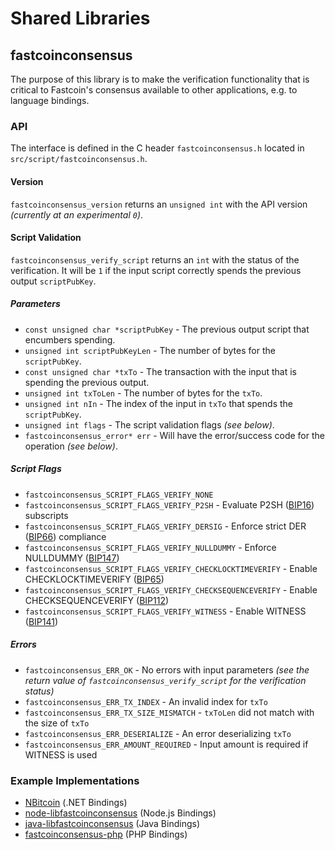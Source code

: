 Shared Libraries
================

## fastcoinconsensus

The purpose of this library is to make the verification functionality that is critical to Fastcoin's consensus available to other applications, e.g. to language bindings.

### API

The interface is defined in the C header `fastcoinconsensus.h` located in  `src/script/fastcoinconsensus.h`.

#### Version

`fastcoinconsensus_version` returns an `unsigned int` with the API version *(currently at an experimental `0`)*.

#### Script Validation

`fastcoinconsensus_verify_script` returns an `int` with the status of the verification. It will be `1` if the input script correctly spends the previous output `scriptPubKey`.

##### Parameters
- `const unsigned char *scriptPubKey` - The previous output script that encumbers spending.
- `unsigned int scriptPubKeyLen` - The number of bytes for the `scriptPubKey`.
- `const unsigned char *txTo` - The transaction with the input that is spending the previous output.
- `unsigned int txToLen` - The number of bytes for the `txTo`.
- `unsigned int nIn` - The index of the input in `txTo` that spends the `scriptPubKey`.
- `unsigned int flags` - The script validation flags *(see below)*.
- `fastcoinconsensus_error* err` - Will have the error/success code for the operation *(see below)*.

##### Script Flags
- `fastcoinconsensus_SCRIPT_FLAGS_VERIFY_NONE`
- `fastcoinconsensus_SCRIPT_FLAGS_VERIFY_P2SH` - Evaluate P2SH ([BIP16](https://github.com/bitcoin/bips/blob/master/bip-0016.mediawiki)) subscripts
- `fastcoinconsensus_SCRIPT_FLAGS_VERIFY_DERSIG` - Enforce strict DER ([BIP66](https://github.com/bitcoin/bips/blob/master/bip-0066.mediawiki)) compliance
- `fastcoinconsensus_SCRIPT_FLAGS_VERIFY_NULLDUMMY` - Enforce NULLDUMMY ([BIP147](https://github.com/bitcoin/bips/blob/master/bip-0147.mediawiki))
- `fastcoinconsensus_SCRIPT_FLAGS_VERIFY_CHECKLOCKTIMEVERIFY` - Enable CHECKLOCKTIMEVERIFY ([BIP65](https://github.com/bitcoin/bips/blob/master/bip-0065.mediawiki))
- `fastcoinconsensus_SCRIPT_FLAGS_VERIFY_CHECKSEQUENCEVERIFY` - Enable CHECKSEQUENCEVERIFY ([BIP112](https://github.com/bitcoin/bips/blob/master/bip-0112.mediawiki))
- `fastcoinconsensus_SCRIPT_FLAGS_VERIFY_WITNESS` - Enable WITNESS ([BIP141](https://github.com/bitcoin/bips/blob/master/bip-0141.mediawiki))

##### Errors
- `fastcoinconsensus_ERR_OK` - No errors with input parameters *(see the return value of `fastcoinconsensus_verify_script` for the verification status)*
- `fastcoinconsensus_ERR_TX_INDEX` - An invalid index for `txTo`
- `fastcoinconsensus_ERR_TX_SIZE_MISMATCH` - `txToLen` did not match with the size of `txTo`
- `fastcoinconsensus_ERR_DESERIALIZE` - An error deserializing `txTo`
- `fastcoinconsensus_ERR_AMOUNT_REQUIRED` - Input amount is required if WITNESS is used

### Example Implementations
- [NBitcoin](https://github.com/NicolasDorier/NBitcoin/blob/master/NBitcoin/Script.cs#L814) (.NET Bindings)
- [node-libfastcoinconsensus](https://github.com/bitpay/node-libfastcoinconsensus) (Node.js Bindings)
- [java-libfastcoinconsensus](https://github.com/dexX7/java-libfastcoinconsensus) (Java Bindings)
- [fastcoinconsensus-php](https://github.com/Bit-Wasp/fastcoinconsensus-php) (PHP Bindings)
